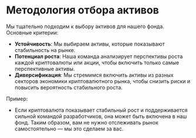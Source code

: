 # Методология отбора активов

Мы тщательно подходим к выбору активов для нашего фонда. Основные критерии:
- **Устойчивость**: Мы выбираем активы, которые показывают стабильность на рынке.
- **Потенциал роста**: Наша команда анализирует перспективы роста каждой криптовалюты или акции, чтобы включить только самые перспективные активы.
- **Диверсификация**: Мы стремимся включить активы из разных секторов экономики криптовалютного рынка, чтобы снизить риски и повысить вероятность стабильного роста.

Пример:
- Если криптовалюта показывает стабильный рост и поддерживается сильной командой разработчиков, она может быть включена в наш фонд. Таким образом, вам не нужно отслеживать рынок самостоятельно — мы это сделаем за вас.
